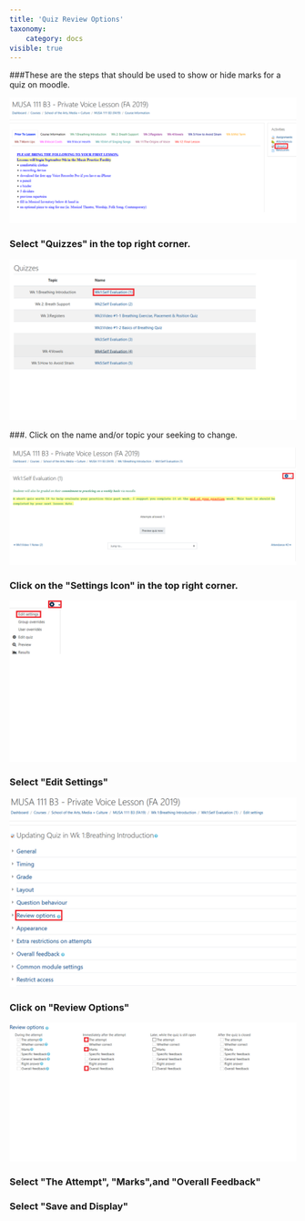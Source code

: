 ```yaml
---
title: 'Quiz Review Options'
taxonomy:
    category: docs
visible: true
---
```


###These are the steps that should be used to show or hide marks for a quiz on moodle.

![](MUSI-1.png)

### Select "Quizzes" in the top right corner.

![](MUSI-2.png)

###. Click on the name and/or topic your seeking to change.

![](MUSI-3.png)

### Click on the "Settings Icon" in the top right corner.

![](MUSI-4.png)


### Select "Edit Settings"


![](MUSI-5.png)

### Click on "Review Options"



![](MUSI-6.png)


### Select "The Attempt", "Marks",and "Overall Feedback"


### Select "Save and Display"

